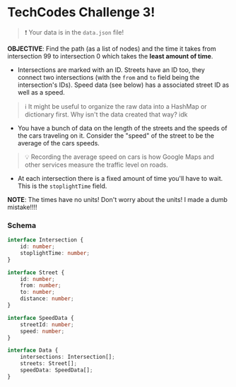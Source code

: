 # TechCodes Challenge 3!

>❗ Your data is in the `data.json` file!

**OBJECTIVE**: Find the path (as a list of nodes) and the time it takes from intersection 99 to intersection 0 which takes the **least amount of time**.
- Intersections are marked with an ID. Streets have an ID too, they connect two intersections (with the `from` and `to` field being the intersection's IDs). Speed data (see below) has a associated street ID as well as a speed.
> ℹ️ It might be useful to organize the raw data into a HashMap or dictionary first. Why isn't the data created that way? idk

- You have a bunch of data on the length of the streets and the speeds of the cars traveling on it. Consider the "speed" of the street to be the average of the cars speeds.
> 💡 Recording the average speed on cars is how Google Maps and other services measure the traffic level on roads.

- At each intersection there is a fixed amount of time you'll have to wait. This is the `stoplightTime` field.

**NOTE**: The times have no units! Don't worry about the units! I made a dumb mistake!!!!

### Schema

```typescript
interface Intersection {
    id: number;
    stoplightTime: number;
}

interface Street {
    id: number;
    from: number;
    to: number;
    distance: number;
}

interface SpeedData {
    streetId: number;
    speed: number;
}

interface Data {
    intersections: Intersection[];
    streets: Street[];
    speedData: SpeedData[];
}
```
